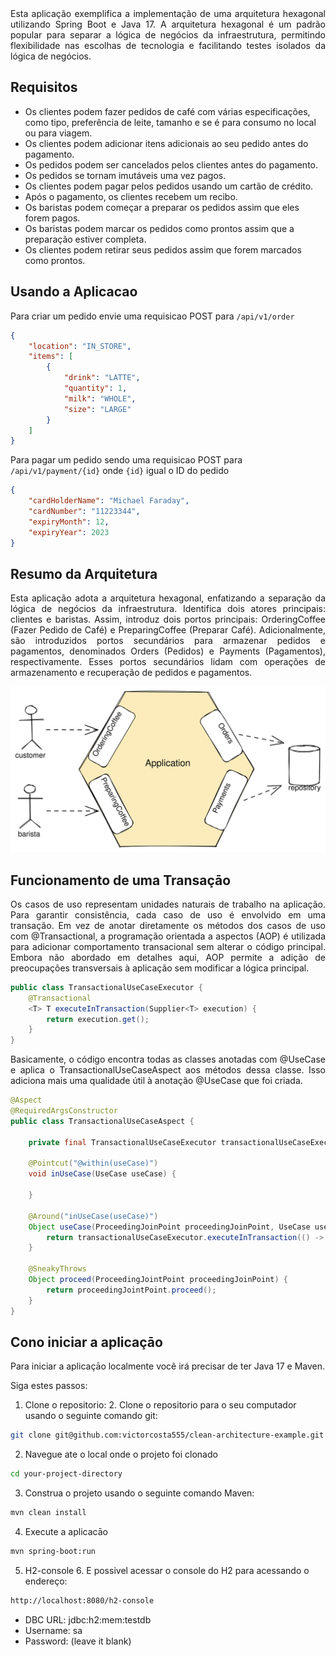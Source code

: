 <div align="justify"> Esta aplicação exemplifica a implementação de uma arquitetura hexagonal utilizando Spring Boot e Java 17. A arquitetura 
hexagonal é um padrão popular para separar a lógica de negócios da infraestrutura, permitindo flexibilidade nas escolhas 
de tecnologia e facilitando testes isolados da lógica de negócios.
</div>

## Requisitos 

- Os clientes podem fazer pedidos de café com várias especificações, como tipo, preferência de leite, tamanho e se é para consumo no local ou para viagem.
- Os clientes podem adicionar itens adicionais ao seu pedido antes do pagamento.
- Os pedidos podem ser cancelados pelos clientes antes do pagamento.
- Os pedidos se tornam imutáveis uma vez pagos.
- Os clientes podem pagar pelos pedidos usando um cartão de crédito.
- Após o pagamento, os clientes recebem um recibo.
- Os baristas podem começar a preparar os pedidos assim que eles forem pagos.
- Os baristas podem marcar os pedidos como prontos assim que a preparação estiver completa.
- Os clientes podem retirar seus pedidos assim que forem marcados como prontos.

## Usando a Aplicacao

Para criar um pedido envie uma requisicao POST para `/api/v1/order`

```json
{
    "location": "IN_STORE",
    "items": [
        {
            "drink": "LATTE",
            "quantity": 1,
            "milk": "WHOLE",
            "size": "LARGE"
        }
    ]
}
```

Para pagar um pedido sendo uma requisicao POST para `/api/v1/payment/{id}` onde `{id}` igual o ID do pedido

```json
{
    "cardHolderName": "Michael Faraday",
    "cardNumber": "11223344",
    "expiryMonth": 12,
    "expiryYear": 2023
}
```

## Resumo da Arquitetura

<div align="justify">Esta aplicação adota a arquitetura hexagonal, enfatizando a separação da lógica de negócios da infraestrutura. Identifica
dois atores principais: clientes e baristas. Assim, introduz dois portos principais: OrderingCoffee (Fazer Pedido de Café) 
e PreparingCoffee (Preparar Café). Adicionalmente, são introduzidos portos secundários para armazenar pedidos e pagamentos, 
denominados Orders (Pedidos) e Payments (Pagamentos), respectivamente. Esses portos secundários lidam com operações de 
armazenamento e recuperação de pedidos e pagamentos.
</div>

![Hexagonal Architecture](images/coffee-shop-use-cases.svg)

## Funcionamento de uma Transaçāo

<div align="justify"> Os casos de uso representam unidades naturais de trabalho na aplicação. Para garantir consistência, cada caso de uso é 
envolvido em uma transação. Em vez de anotar diretamente os métodos dos casos de uso com @Transactional, a programação 
orientada a aspectos (AOP) é utilizada para adicionar comportamento transacional sem alterar o código principal. Embora 
não abordado em detalhes aqui, AOP permite a adição de preocupações transversais à aplicação sem modificar a lógica principal.
</div>

```java
public class TransactionalUseCaseExecutor {
    @Transactional
    <T> T executeInTransaction(Supplier<T> execution) {
        return execution.get();
    }
}
```


<div align="justify"> Basicamente, o código encontra todas as classes anotadas com @UseCase e aplica o TransactionalUseCaseAspect aos métodos 
dessa classe. Isso adiciona mais uma qualidade útil à anotação @UseCase que foi criada.
</div>

```java
@Aspect
@RequiredArgsConstructor
public class TransactionalUseCaseAspect {

    private final TransactionalUseCaseExecutor transactionalUseCaseExecutor;

    @Pointcut("@within(useCase)")
    void inUseCase(UseCase useCase) {

    }
  
    @Around("inUseCase(useCase)")
    Object useCase(ProceedingJoinPoint proceedingJoinPoint, UseCase useCase) {
        return transactionalUseCaseExecutor.executeInTransaction(() -> proceed(proceedingJoinPoint));
    }

    @SneakyThrows
    Object proceed(ProceedingJointPoint proceedingJoinPoint) {
        return proceedingJointPoint.proceed();
    }
}
```

## Cono iniciar a aplicaçāo

Para iniciar a aplicaçāo localmente você irá precisar de ter Java 17 e Maven.

Siga estes passos:

1. Clone o repositorio:
   2. Clone o repositorio para o seu computador usando o seguinte comando git:

```bash
git clone git@github.com:victorcosta555/clean-architecture-example.git
```

2. Navegue ate o local onde o projeto foi clonado 

```bash
cd your-project-directory
```

3. Construa o projeto usando o seguinte comando Maven:

```bash
mvn clean install
```

4. Execute a aplicacāo

```bash
mvn spring-boot:run
```

5. H2-console 
   6. E possivel acessar o console do H2 para acessando o endereço:

```bash
http://localhost:8080/h2-console
```

- DBC URL: jdbc:h2:mem:testdb
- Username: sa
- Password: (leave it blank)